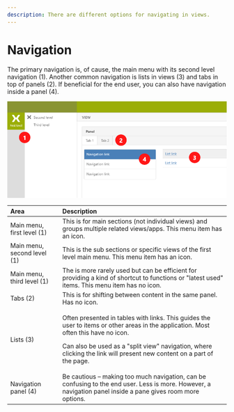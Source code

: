 ```yaml
---
description: There are different options for navigating in views.
---
```


# Navigation

The primary navigation is, of cause, the main menu with its second level navigation \(1\). Another common navigation is lists in views \(3\) and tabs in top of panels \(2\). If beneficial for the end user, you can also have navigation inside a panel \(4\).

![Illustration of the four different navigation areas.](../../.gitbook/assets/navigationareas.png)

<table>
  <thead>
    <tr>
      <th style="text-align:left">Area</th>
      <th style="text-align:left">Description</th>
    </tr>
  </thead>
  <tbody>
    <tr>
      <td style="text-align:left">Main menu, first level (1)</td>
      <td style="text-align:left">This is for main sections (not individual views) and groups multiple related
        views/apps. This menu item has an icon.</td>
    </tr>
    <tr>
      <td style="text-align:left">Main menu, second level (1)</td>
      <td style="text-align:left">This is the sub sections or specific views of the first level main menu.
        This menu item has an icon.</td>
    </tr>
    <tr>
      <td style="text-align:left">Main menu, third level (1)</td>
      <td style="text-align:left">The is more rarely used but can be efficient for providing a kind of shortcut
        to functions or &quot;latest used&quot; items. This menu item has no icon.</td>
    </tr>
    <tr>
      <td style="text-align:left">Tabs (2)</td>
      <td style="text-align:left">This is for shifting between content in the same panel. Has no icon.</td>
    </tr>
    <tr>
      <td style="text-align:left">Lists (3)</td>
      <td style="text-align:left">
        <p>Often presented in tables with links. This guides the user to items or
          other areas in the application. Most often this have no icon.
          <br />
        </p>
        <p>Can also be used as a &quot;split view&quot; navigation, where clicking
          the link will present new content on a part of the page.
          <br />
        </p>
      </td>
    </tr>
    <tr>
      <td style="text-align:left">Navigation panel (4)</td>
      <td style="text-align:left">Be cautious &#x2013; making too much navigation, can be confusing to the
        end user. Less is more. However, a navigation panel inside a pane gives
        room more options.</td>
    </tr>
  </tbody>
</table>


